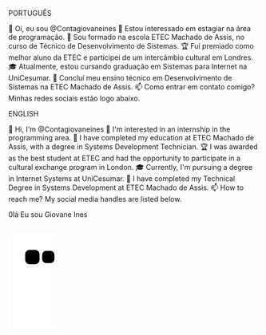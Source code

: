 PORTUGUÊS

👋 Oi, eu sou @Contagiovaneines
👀 Estou interessado em estagiar na área de programação.
🌱 Sou formado na escola ETEC Machado de Assis, no curso de Técnico de Desenvolvimento de Sistemas.
🏆 Fui premiado como melhor aluno da ETEC e participei de um intercâmbio cultural em Londres.
🎓 Atualmente, estou cursando graduação em Sistemas para Internet na UniCesumar.
🎒 Concluí meu ensino técnico em Desenvolvimento de Sistemas na ETEC Machado de Assis.
📫 Como entrar em contato comigo? Minhas redes sociais estão logo abaixo.

ENGLISH

👋 Hi, I'm @Contagiovaneines
👀 I'm interested in an internship in the programming area.
🌱 I have completed my education at ETEC Machado de Assis, with a degree in Systems Development Technician.
🏆 I was awarded as the best student at ETEC and had the opportunity to participate in a cultural exchange program in London.
🎓 Currently, I'm pursuing a degree in Internet Systems at UniCesumar.
🎒 I have completed my Technical Degree in Systems Development at ETEC Machado de Assis.
📫 How to reach me? My social media handles are listed below.

<!---
Contagiovaneines/Contagiovaneines is a ✨ special ✨ repository because its `README.md` (this file) appears on your GitHub profile.
You can click the Preview link to take a look at your changes.
--->
0lá Eu sou Giovane Ines
 
 ##

 ![Snake animation](https://github.com/Contagiovaneines/Contagiovaneines/blob/output/github-contribution-grid-snake.svg)  
 
</div>
 
 
                                                                                                                                                  
                                                                                                                                                  
